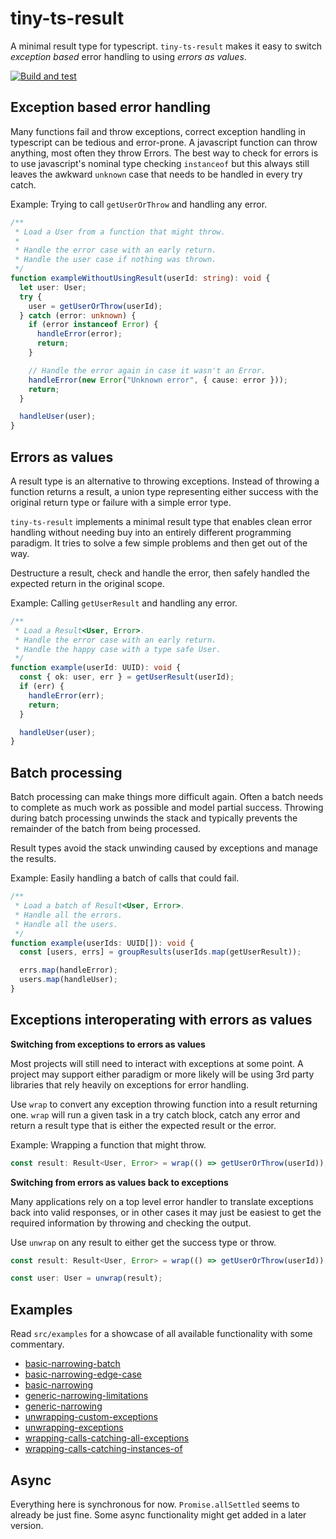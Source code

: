 # tiny-ts-result

A minimal result type for typescript. `tiny-ts-result` makes it easy to switch _exception based_ error
handling to using _errors as values_.

[![Build and test](https://github.com/notimeco/tiny-ts-result/actions/workflows/main.yml/badge.svg)](https://github.com/notimeco/tiny-ts-result/actions/workflows/main.yml)

## Exception based error handling

Many functions fail and throw exceptions, correct exception handling in typescript can be tedious and error-prone. A
javascript function can throw anything, most often they throw Errors. The best way to check for errors is to use
javascript's nominal type checking `instanceof` but this always still leaves the awkward `unknown` case that needs
to be handled in every try catch.

Example: Trying to call `getUserOrThrow` and handling any error.

```typescript
/**
 * Load a User from a function that might throw.
 *
 * Handle the error case with an early return.
 * Handle the user case if nothing was thrown.
 */
function exampleWithoutUsingResult(userId: string): void {
  let user: User;
  try {
    user = getUserOrThrow(userId);
  } catch (error: unknown) {
    if (error instanceof Error) {
      handleError(error);
      return;
    }

    // Handle the error again in case it wasn't an Error.
    handleError(new Error("Unknown error", { cause: error }));
    return;
  }

  handleUser(user);
}
```

## Errors as values

A result type is an alternative to throwing exceptions. Instead of throwing a function returns a result, a union
type representing either success with the original return type or failure with a simple error type.

`tiny-ts-result` implements a minimal result type that enables clean error handling without needing buy into an
entirely different programming paradigm. It tries to solve a few simple problems and then get out of the way.

Destructure a result, check and handle the error, then safely handled the expected return in the original scope.

Example: Calling `getUserResult` and handling any error.

```typescript
/**
 * Load a Result<User, Error>.
 * Handle the error case with an early return.
 * Handle the happy case with a type safe User.
 */
function example(userId: UUID): void {
  const { ok: user, err } = getUserResult(userId);
  if (err) {
    handleError(err);
    return;
  }

  handleUser(user);
}
```

## Batch processing

Batch processing can make things more difficult again. Often a batch needs to complete as much work as possible
and model partial success. Throwing during batch processing unwinds the stack and typically prevents the remainder
of the batch from being processed.

Result types avoid the stack unwinding caused by exceptions and manage the results.

Example: Easily handling a batch of calls that could fail.

```typescript
/**
 * Load a batch of Result<User, Error>.
 * Handle all the errors.
 * Handle all the users.
 */
function example(userIds: UUID[]): void {
  const [users, errs] = groupResults(userIds.map(getUserResult));

  errs.map(handleError);
  users.map(handleUser);
}
```

## Exceptions interoperating with errors as values

**Switching from exceptions to errors as values**

Most projects will still need to interact with exceptions at some point. A project may support either paradigm or
more likely will be using 3rd party libraries that rely heavily on exceptions for error handling.

Use `wrap` to convert any exception throwing function into a result returning one. `wrap` will run a given task in a
try catch block, catch any error and return a result type that is either the expected result or the error.

Example: Wrapping a function that might throw.

```typescript
const result: Result<User, Error> = wrap(() => getUserOrThrow(userId));
```

**Switching from errors as values back to exceptions**

Many applications rely on a top level error handler to translate exceptions back into valid responses, or in other
cases it may just be easiest to get the required information by throwing and checking the output.

Use `unwrap` on any result to either get the success type or throw.

```typescript
const result: Result<User, Error> = wrap(() => getUserOrThrow(userId));

const user: User = unwrap(result);
```

## Examples

Read `src/examples` for a showcase of all available functionality with some commentary.

- [basic-narrowing-batch](./src/examples/basic-narrowing-batch.ts)
- [basic-narrowing-edge-case](./src/examples/basic-narrowing-edge-case.ts)
- [basic-narrowing](./src/examples/basic-narrowing.ts)
- [generic-narrowing-limitations](./src/examples/generic-narrowing-limitations.ts)
- [generic-narrowing](./src/examples/generic-narrowing.ts)
- [unwrapping-custom-exceptions](./src/examples/unwrapping-custom-exceptions.ts)
- [unwrapping-exceptions](./src/examples/unwrapping-exceptions.ts)
- [wrapping-calls-catching-all-exceptions](./src/examples/wrapping-calls-catching-all-exceptions.ts)
- [wrapping-calls-catching-instances-of](./src/examples/wrapping-calls-catching-instances-of.ts)

## Async

Everything here is synchronous for now. `Promise.allSettled` seems to already be just fine. Some async functionality
might get added in a later version.
